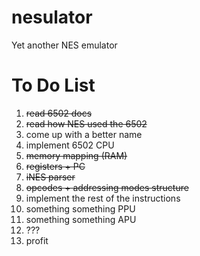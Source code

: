 # nesulator

Yet another NES emulator

# To Do List

1. ~~read 6502 docs~~
2. ~~read how NES used the 6502~~
3. come up with a better name
4. implement 6502 CPU
  1. ~~memory mapping (RAM)~~
  2. ~~registers + PC~~
  3. ~~iNES parser~~
  4. ~~opcodes + addressing modes structure~~
  5. implement the rest of the instructions
5. something something PPU
6. something something APU
7. ???
8. profit
